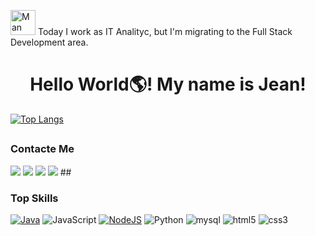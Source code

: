 
 <img src="https://em-content.zobj.net/source/microsoft-teams/337/man-technologist_1f468-200d-1f4bb.png" srcset="https://em-content.zobj.net/source/microsoft-teams/337/man-technologist_1f468-200d-1f4bb.png 2x" alt="Man Technologist on Microsoft Teams 1.0" width="40" height="40"> Today I work as IT Analityc, but I'm migrating to the Full Stack Development area.

 
<div>
  <h1 align="center"> Hello World🌎! My name is Jean! </h1>
</div>
  

[![Top Langs](https://github-readme-stats.vercel.app/api/top-langs/?username=JeanLm88&layout=compact)](https://github.com/JeanLm88/github-readme-stats)


##
###  Contacte Me
<div>
  <a href="https://www.instagram.com/thefrance._/" target="_blank"><img src="https://img.shields.io/badge/Instagram-E4405F?style=for-the-badge&logo=instagram&logoColor=white" target="_blank"></a>
  <a href="https://www.linkedin.com/in/jean-lima-636937244/" target="_blank"><img src="https://img.shields.io/badge/-LinkedIn- %230077B5?style=for-the-badge&logo=linkedin&logoColor=white" target="_blank"></a>
  <a href="https://api.whatsapp.com/send?1=pt_BR&phone=5581989092267" target="_blank"><img src="https://img.shields.io/badge/WhatsApp-25D366?style=for-the-badge&logo=whatsapp&logoColor=white" target="_blank"></a>
  <a href="mailto:limajean1703@gmail.com" target="_blank"><img src="https://img.shields.io/badge/Gmail-D14836?style=for-the-badge&logo=gmail&logoColor=white" target="_blank"></a>
 ##
</div>


###  Top Skills
  
[ ![Java](https://img.shields.io/badge/Java-ED8B00?style=for-the-badge&logo=java&logoColor=white)]()
 ![JavaScript ](https://img.shields.io/badge/JavaScript-323330?style=for-the-badge&logo=javascript&logoColor=F7DF1E)
[ ![NodeJS ](https://img.shields.io/badge/Node.js-339933?style=for-the-badge&logo=nodedotjs&logoColor=white)]()
 ![ Python ](https://img.shields.io/badge/Python-FFD43B?style=for-the-badge&logo=python&logoColor=darkgreen)
 ![ mysql ](https://img.shields.io/badge/MySQL-005C84?style=for-the-badge&logo=mysql&logoColor=white)
 ![ html5 ](https://img.shields.io/badge/HTML5-E34F26?style=for-the-badge&logo=html5&logoColor=white)
 ![ css3 ](https://img.shields.io/badge/CSS3-1572B6?style=for-the-badge&logo=css3&logoColor=white)
 
##

